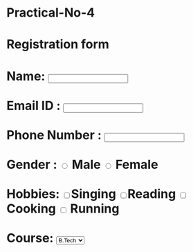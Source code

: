 # Practical-No-4
  <!Doctype html>
<html>
<head> 
<title>  Registration form </title>
</head>
<body> 
<form> 
 <h1>  Registration form <h1>
 <lable> Name: </lable> <input type="text"> <br><br>
 <lable> Email ID : </lable> <input type = "email"><br><br>
 <lable> Phone Number : </lable> <input type = "number"><br><br>
 <lable> Gender : </lable> <input type = "radio" name ="Gender"> Male  <input type = "radio" name = "gender"> Female <br> <br>
 <lable>Hobbies: </lable> <input type = "checkbox" name="hobbies">Singing
                           <input type = "checkbox" name="hobbies">Reading 
                            <input type = "checkbox" name="hobbies"> Cooking
                             <input type = "checkbox" name="hobbies"> Running <br><br>
<lable> Course:</lable> <select>
                        <option name="B.Tech">B.Tech</option>
                        <option name="M.Tech">M.Tech</option>
                        <option name="MBA">MBA</option>
                        <option name="MCA">MCA</option> <br>
 <lable> Password:</lable> <input type = "Password"><br>
 <button> Sumbit </button>
</form>
 
